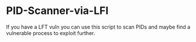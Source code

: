 # PID-Scanner-via-LFI
If you have a LFT vuln you can use this script to scan PIDs and maybe find a vulnerable process to exploit further.
